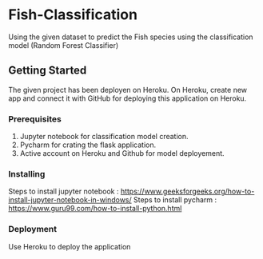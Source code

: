 # Fish-Classification

Using the given dataset to predict the Fish species using the classification model (Random Forest Classifier)

## Getting Started 

The given project has been deployen on Heroku. On Heroku, create new app and connect it with GitHub for deploying this application on Heroku.

### Prerequisites 

1. Jupyter notebook for classification model creation.
2. Pycharm for crating the flask application.
3. Active account on Heroku and Github for model deployement.

### Installing 

Steps to install jupyter notebook : https://www.geeksforgeeks.org/how-to-install-jupyter-notebook-in-windows/
Steps to install pycharm : https://www.guru99.com/how-to-install-python.html

### Deployment 

Use Heroku to deploy the application

